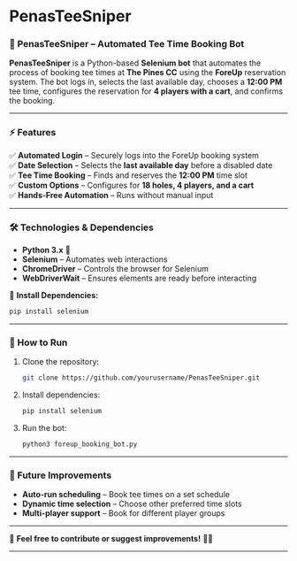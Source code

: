 # PenasTeeSniper

### **📌 PenasTeeSniper – Automated Tee Time Booking Bot**  

**PenasTeeSniper** is a Python-based **Selenium bot** that automates the process of booking tee times at **The Pines CC** using the **ForeUp** reservation system. The bot logs in, selects the last available day, chooses a **12:00 PM** tee time, configures the reservation for **4 players with a cart**, and confirms the booking.  

---

### **⚡ Features**  
✅ **Automated Login** – Securely logs into the ForeUp booking system  
✅ **Date Selection** – Selects the **last available day** before a disabled date  
✅ **Tee Time Booking** – Finds and reserves the **12:00 PM** time slot  
✅ **Custom Options** – Configures for **18 holes, 4 players, and a cart**  
✅ **Hands-Free Automation** – Runs without manual input  

---

### **🛠️ Technologies & Dependencies**  
- **Python 3.x** 🐍  
- **Selenium** – Automates web interactions  
- **ChromeDriver** – Controls the browser for Selenium  
- **WebDriverWait** – Ensures elements are ready before interacting  

📌 **Install Dependencies:**  
```bash
pip install selenium
```

---

### **🚀 How to Run**  
1. Clone the repository:  
   ```bash
   git clone https://github.com/yourusername/PenasTeeSniper.git
   ```
2. Install dependencies:  
   ```bash
   pip install selenium
   ```
3. Run the bot:  
   ```bash
   python3 foreup_booking_bot.py
   ```

---

### **🔧 Future Improvements**
- **Auto-run scheduling** – Book tee times on a set schedule  
- **Dynamic time selection** – Choose other preferred time slots  
- **Multi-player support** – Book for different player groups  

---

💬 **Feel free to contribute or suggest improvements!** 🚀⛳  

---
